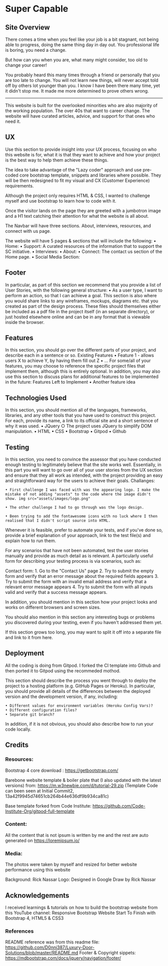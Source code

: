 # Super Capable

## Site Overview

There comes a time when you feel like your job is a bit stagnant, not being able to progress, doing the same thing day in day out. You professional life is boring, you need a change. 

But how can you when you are, what many might consider, too old to change your career! 

You probably heard this many times through a friend or personally that you are too late to change. You will not learn new things, will never accept told off by others lot younger than you. I know I have been there many time, yet it didn't stop me. It made me more determined to prove others wrong. 

------

This website is built for the overlooked minorities who are also majority of the working population. The over 40s that want to career change. The website will have curated articles, advice, and support for that ones who need it.

## UX

Use this section to provide insight into your UX process, focusing on who this website is for, what it is that they want to achieve and how your project is the best way to help them achieve these things.

The idea to take advantage of the "Lazy coder" approach and use pre-coded core bootstrap template, snippets and libraries where possible. They will be then redesigned to fit my visual and CX (Customer Experience) requirements.

Although the project only requires HTML & CSS, I wanted to challenge myself and use bootstrap to learn how to code with it. 

Once the visitor lands on the page they are greeted with a jumbotron image and a H1 text catching their attention for what the website is all about. 

The Navbar will have three sections. About, interviews, resources, and connect with us page. 

The website will have 5 pages & sections that will include the following:
	• Home:
	• Support: A curated resources of the information that to support the SC initiative.
	• Interviews: 
	• About:
	• Connect: The contact us section of the Home page.
	• Social Media Section:

## Footer



In particular, as part of this section we recommend that you provide a list of User Stories, with the following general structure:
	• As a user type, I want to perform an action, so that I can achieve a goal.
This section is also where you would share links to any wireframes, mockups, diagrams etc. that you created as part of the design process. These files should themselves either be included as a pdf file in the project itself (in an separate directory), or just hosted elsewhere online and can be in any format that is viewable inside the browser.

## Features

In this section, you should go over the different parts of your project, and describe each in a sentence or so.
Existing Features
	• Feature 1 - allows users X to achieve Y, by having them fill out Z
	• ...
For some/all of your features, you may choose to reference the specific project files that implement them, although this is entirely optional.
In addition, you may also use this section to discuss plans for additional features to be implemented in the future:
Features Left to Implement
	• Another feature idea

## Technologies Used

In this section, you should mention all of the languages, frameworks, libraries, and any other tools that you have used to construct this project. For each, provide its name, a link to its official site and a short sentence of why it was used.
	• JQuery
		○ The project uses JQuery to simplify DOM manipulation.
	• HTML
	• CSS
	• Bootstrap
	• Gitpod
	• Github
	
## Testing

In this section, you need to convince the assessor that you have conducted enough testing to legitimately believe that the site works well. Essentially, in this part you will want to go over all of your user stories from the UX section and ensure that they all work as intended, with the project providing an easy and straightforward way for the users to achieve their goals.
Challanges:

	• First challenge I was faced with was the appearing logo. I make the mistake of not adding "assets" to the code where the image didn't show. img src="assets/images/logo.png"

	• The other challenge I had to go through was the logo design. 

	• Been trying to add the fontawesome icons with no luck where I then realised that I didn't script source into HTML.

Whenever it is feasible, prefer to automate your tests, and if you've done so, provide a brief explanation of your approach, link to the test file(s) and explain how to run them.

For any scenarios that have not been automated, test the user stories manually and provide as much detail as is relevant. A particularly useful form for describing your testing process is via scenarios, such as:

Contact form:
		1. Go to the "Contact Us" page
		2. Try to submit the empty form and verify that an error message about the required fields appears
		3. Try to submit the form with an invalid email address and verify that a relevant error message appears
		4. Try to submit the form with all inputs valid and verify that a success message appears.

In addition, you should mention in this section how your project looks and works on different browsers and screen sizes.

You should also mention in this section any interesting bugs or problems you discovered during your testing, even if you haven't addressed them yet.

If this section grows too long, you may want to split it off into a separate file and link to it from here.

## Deployment

All the  coding is doing from Gitpod. I forked the CI template into Github and then ported it to Gitpod using the recommeded mothod. 

This section should describe the process you went through to deploy the project to a hosting platform (e.g. GitHub Pages or Heroku).
In particular, you should provide all details of the differences between the deployed version and the development version, if any, including:

	• Different values for environment variables (Heroku Config Vars)?
	• Different configuration files?
	• Separate git branch?

In addition, if it is not obvious, you should also describe how to run your code locally.

## Credits

### Resources:

Bootstrap 4 core download : https://getbootstrap.com/

Barebone website template & boiler plate that (I also updated with the latest versions) from: https://m.w3newbie.com/d/tutorial-29.zip (Template Code can been seen at Initial Commit2, 13a42f9945d74651cb264b44e636df9b934ca81c)

Base template forked from Code Institute: https://github.com/Code-Institute-Org/gitpod-full-template

### Content:

All the content that is not ipsum is written by me and the rest are auto generated on https://loremipsum.io/

### Media:

The photos were taken by myself and resized for better website performance using this website

Background: Rick Nassar
Logo: Designed in Google Draw by Rick Nassar
		
## Acknowledgements

I received learnings & tutorials on how to build the bootstrap website from this YouTube channel: Responsive Bootstrap Website Start To Finish with Bootstrap 4, HTML5 & CSS3

### References
README reference was from this readme file: https://github.com/D0nni387/Luxury-Door-Solutions/blob/master/README.md
Footer & Copyright sippets: https://mdbootstrap.com/docs/jquery/navigation/footer/	
	
